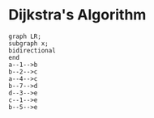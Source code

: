 # Dijkstra's Algorithm

```mermaid
graph LR;
subgraph x;
bidirectional
end
a--1-->b
b--2-->c
a--4-->c
b--7-->d
d--3-->e
c--1-->e
b--5-->e
```
